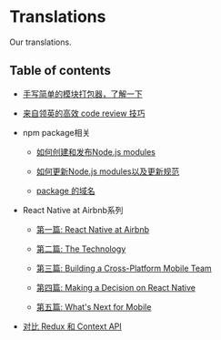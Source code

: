 # Translations
Our translations.

## Table of contents

* [手写简单的模块打包器，了解一下](docs/手写简单的模块打包器，了解一下/README.md)

* [来自领英的高效 code review 技巧](docs/来自领英的高效%20code%20review%20技巧/README.md)

* npm package相关
    * [如何创建和发布Node.js modules](docs/npm-package/docs/package_publish)
    
    * [如何更新Node.js modules以及更新规范](docs/npm-package/docs/package_update)
    
    * [package 的域名](docs/npm-package/docs/package_scope)

* React Native at Airbnb系列
	 * [第一篇: React Native at Airbnb](docs/Airbnb%20的%20React%20Native%20实践：%20概述/README.md)

	 * [第二篇: The Technology](docs/Airbnb%20的%20React%20Native%20实践：%20技术细节/README.md)

	 * [第三篇: Building a Cross-Platform Mobile Team](docs/Airbnb%20的%20React%20Native%20实践：%20构建一个跨平台的移动端团队/README.md)

	 * [第四篇: Making a Decision on React Native](docs/Airbnb%20的%20React%20Native%20实践：%20弃用%20React%20Native/README.md)

	 * [第五篇: What's Next for Mobile](docs/Airbnb%20的%20React%20Native%20实践：%20移动端发展计划/README.md)
	 
* [对比 Redux 和 Context API](docs/对比%20Redux%20和%20Context%20API/README.md)
